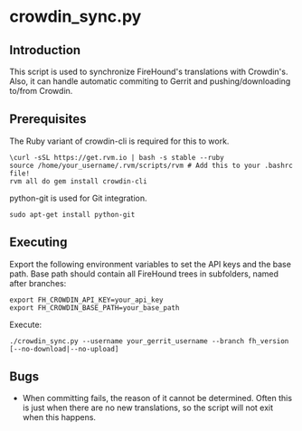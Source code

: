 crowdin_sync.py
==================

Introduction
------------
This script is used to synchronize FireHound's translations with Crowdin's. Also, it can handle
automatic commiting to Gerrit and pushing/downloading to/from Crowdin.

Prerequisites
-------------
The Ruby variant of crowdin-cli is required for this to work.

    \curl -sSL https://get.rvm.io | bash -s stable --ruby
    source /home/your_username/.rvm/scripts/rvm # Add this to your .bashrc file!
    rvm all do gem install crowdin-cli

python-git is used for Git integration.

    sudo apt-get install python-git

Executing
---------
Export the following environment variables to set the API keys and the base path.
Base path should contain all FireHound trees in subfolders, named after branches:

    export FH_CROWDIN_API_KEY=your_api_key
    export FH_CROWDIN_BASE_PATH=your_base_path

Execute:

    ./crowdin_sync.py --username your_gerrit_username --branch fh_version [--no-download|--no-upload]

Bugs
----
 - When committing fails, the reason of it cannot be determined. Often this is just when there
   are no new translations, so the script will not exit when this happens.
